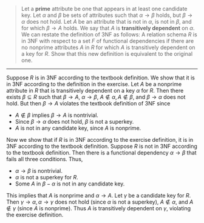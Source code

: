 > Let a **prime** attribute be one that appears in at least one candidate key. 
> Let $\alpha$ and $\beta$ be sets of attributes such that $\alpha \rightarrow \beta$
> holds, but $\beta \rightarrow \alpha$ does not hold. Let $A$ be an attribute that is 
> not in $\alpha$, is not in $\beta$, and for which $\beta \rightarrow A$ holds. We say
> that $A$ is **transitively dependent** on $\alpha$. We can restate the definition 
> of 3NF as follows: A relation schema $R$ is in 3NF with respect to a set $F$ of functional 
> dependencies if there are no nonprime attributes $A$ in $R$ for which $A$ is transitively
> dependent on a key for $R$. Show that this new definition is equivalent to the original one.  

--------------------------------

Suppose $R$ is in 3NF according to the textbook definition. We show that it is in 
3NF according to the definition in the exercise. Let $A$ be a nonprime attribute 
in $R$ that is transitively dependent on a key $\alpha$ for $R$. Then there exists
$\beta \subseteq R$ such that $\beta \rightarrow A$, $\alpha \rightarrow \beta$, 
$A \not\in \alpha, A \not\in \beta$, and $\beta \rightarrow \alpha$ does not hold. 
But then $\beta \rightarrow A$ violates the textbook definition of 3NF since 

* $A \not\in \beta$ implies $\beta \rightarrow A$ is nontrivial.
* Since $\beta \rightarrow \alpha$ does not hold, $\beta$ is not a superkey.
* $A$ is not in any candidate key, since $A$ is nonprime. 

Now we show that if $R$ is in 3NF according to the exercise definition, it is in 3NF 
according to the textbook definition. Suppose $R$ is not in 3NF according to the textbook 
definition. Then there is a functional dependency $\alpha \rightarrow \beta$ that fails all 
three conditions. Thus, 

* $\alpha \rightarrow \beta$ is nontrivial. 
* $\alpha$ is not a superkey for $R$. 
* Some $A$ in $\beta - \alpha$ is not in any candidate key. 

This implies that $A$ is nonprime and $\alpha \rightarrow A$. Let $\gamma$ be a 
candidate key for $R$. Then $\gamma \rightarrow \alpha, \alpha \rightarrow \gamma$
does not hold (since $\alpha$ is not a superkey), $A \not\in \alpha$, and $A \not\in \gamma$
(since $A$ is nonprime). Thus $A$ is transitively dependent on $\gamma$, violating the 
exercise definition. 